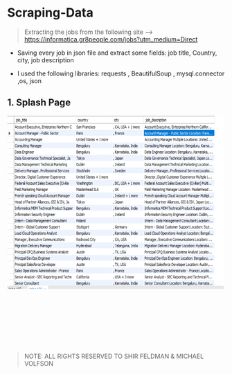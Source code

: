 # Scraping-Data 

> Extracting the jobs from the following site --> https://informatica.gr8people.com/jobs?utm_medium=Direct
* Saving every job in json file and extract some fields: job title, Country, city,  job description 

* I used the following libraries: requests , BeautifulSoup   , mysql.connector ,os, json


## **1. Splash Page**

<img  src="Example.PNG"  width="500" height="400" title="table_example" />

<br><br>



<br><br><br><br>

> NOTE: ALL RIGHTS RESERVED TO SHIR FELDMAN & MICHAEL VOLFSON


